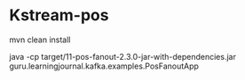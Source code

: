 # Kstream-pos
 mvn clean install


java -cp target/11-pos-fanout-2.3.0-jar-with-dependencies.jar guru.learningjournal.kafka.examples.PosFanoutApp
